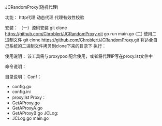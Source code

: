 JCRandomProxy(随机代理)

功能：
http代理
动态代理
代理有效性校验

安装：
（一）源码安装
git clone https://github.com/Chroblert/JCRandomProxy.git
go run main.go
(二) 使用二进制文件
git clone https://github.com/Chroblert/JCRandomProxy.git
将适合自己系统的二进制文件拷贝到clone下来的目录下
执行：

使用说明：
该工具需与proxypool配合使用，或者将代理IP写在proxy.lst文件中

命令说明：

目录说明：
Conf：
- config.go
- config.ini
- proxy.lst
Proxy：
- GetAProxy.go
- GetAProxyA.go
- GetAProxyB.go
JCLog:
- JCLog.go
main.go
